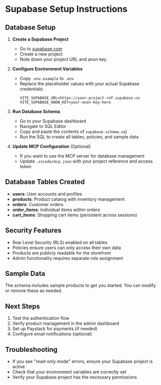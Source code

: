 # Supabase Setup Instructions

## Database Setup

1. **Create a Supabase Project**
   - Go to [supabase.com](https://supabase.com)
   - Create a new project
   - Note down your project URL and anon key

2. **Configure Environment Variables**
   - Copy `.env.example` to `.env`
   - Replace the placeholder values with your actual Supabase credentials:
     ```
     VITE_SUPABASE_URL=https://your-project-ref.supabase.co
     VITE_SUPABASE_ANON_KEY=your-anon-key-here
     ```

3. **Run Database Schema**
   - Go to your Supabase dashboard
   - Navigate to SQL Editor
   - Copy and paste the contents of `supabase-schema.sql`
   - Run the SQL to create all tables, policies, and sample data

4. **Update MCP Configuration** (Optional)
   - If you want to use the MCP server for database management
   - Update `.vscode/mcp.json` with your project reference and access token

## Database Tables Created

- **users**: User accounts and profiles
- **products**: Product catalog with inventory management
- **orders**: Customer orders
- **order_items**: Individual items within orders
- **cart_items**: Shopping cart items (persistent across sessions)

## Security Features

- Row Level Security (RLS) enabled on all tables
- Policies ensure users can only access their own data
- Products are publicly readable for the storefront
- Admin functionality requires separate role assignment

## Sample Data

The schema includes sample products to get you started. You can modify or remove these as needed.

## Next Steps

1. Test the authentication flow
2. Verify product management in the admin dashboard
3. Set up Paystack for payments (if needed)
4. Configure email notifications (optional)

## Troubleshooting

- If you see "read-only mode" errors, ensure your Supabase project is active
- Check that your environment variables are correctly set
- Verify your Supabase project has the necessary permissions